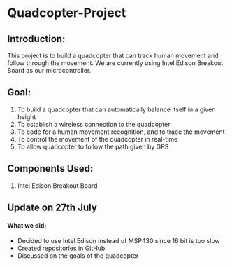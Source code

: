 # Quadcopter-Project

## Introduction: 

This project is to build a quadcopter that can track human movement and follow
through the movement. We are currently using Intel Edison Breakout Board as our 
microcontroller.

## Goal:

1. To build a quadcopter that can automatically balance itself in a given height
2. To establish a wireless connection to the quadcopter
3. To code for a human movement recognition, and to trace the movement
4. To control the movement of the quadcopter in real-time
5. To allow quadcopter to follow the path given by GPS

## Components Used: 

1. Intel Edison Breakout Board

## Update on 27th July

#### What we did:

* Decided to use Intel Edison instead of MSP430 since 16 bit is too slow
* Created repositories in GitHub
* Discussed on the goals of the quadcopter